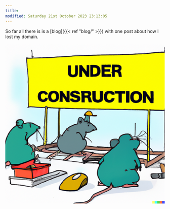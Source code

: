 ```yaml
---
title: 
modified: Saturday 21st October 2023 23:13:05
---
```


So far all there is is a [blog]({{< ref "blog/" >}}) with one post about how I lost my domain.

![blog/rip-e-rat/rats-under-construction2.png](/blog/rip-e-rat/rats-under-construction2.png)
